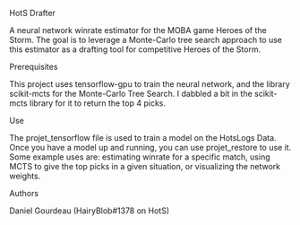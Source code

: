 HotS Drafter

A neural network winrate estimator for the MOBA game Heroes of the Storm. The goal is to leverage a Monte-Carlo tree search approach to use this estimator as a drafting tool for competitive Heroes of the Storm.

Prerequisites

This project uses tensorflow-gpu to train the neural network, and the library scikit-mcts for the Monte-Carlo Tree Search. I dabbled a bit in the scikit-mcts library for it to return the top 4 picks. 

Use

The projet_tensorflow file is used to train a model on the HotsLogs Data. Once you have a model up and running, you can use projet_restore to use it. Some example uses are: estimating winrate for a specific match, using MCTS to give the top picks in a given situation, or visualizing the network weights.

Authors

Daniel Gourdeau (HairyBlob#1378 on HotS)

